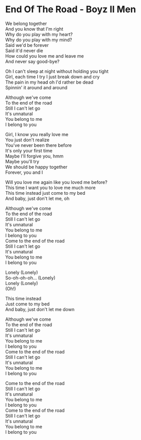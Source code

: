 # End Of The Road - Boyz II Men

We belong together\
And you know that I'm right\
Why do you play with my heart?\
Why do you play with my mind?\
Said we'd be forever\
Said it'd never die\
How could you love me and leave me\
And never say good-bye?

Oh I can't sleep at night without holding you tight\
Girl, each time I try I just break down and cry\
The pain in my head oh I'd rather be dead\
Spinnin' it around and around

Although we've come\
To the end of the road\
Still I can't let go\
It's unnatural\
You belong to me\
I belong to you

Girl, I know you really love me\
You just don't realize\
You've never been there before\
It's only your first time\
Maybe I'll forgive you, hmm\
Maybe you'll try\
We should be happy together\
Forever, you and I

Will you love me again like you loved me before?\
This time I want you to love me much more\
This time instead just come to my bed\
And baby, just don't let me, oh

Although we've come\
To the end of the road\
Still I can't let go\
It's unnatural\
You belong to me\
I belong to you\
Come to the end of the road\
Still I can't let go\
It's unnatural\
You belong to me\
I belong to you

Lonely (Lonely)\
So-oh-oh-oh... (Lonely)\
Lonely (Lonely)\
(Oh!)

This time instead\
Just come to my bed\
And baby, just don't let me down

Although we've come\
To the end of the road\
Still I can't let go\
It's unnatural\
You belong to me\
I belong to you\
Come to the end of the road\
Still I can't let go\
It's unnatural\
You belong to me\
I belong to you

Come to the end of the road\
Still I can't let go\
It's unnatural\
You belong to me\
I belong to you\
Come to the end of the road\
Still I can't let go\
It's unnatural\
You belong to me\
I belong to you